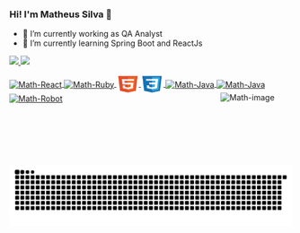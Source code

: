 ### Hi! I'm Matheus Silva 👋

- 🔭 I’m currently working as QA Analyst 
- 🌱 I’m currently learning Spring Boot and ReactJs

<div>
  <a href="https://github.com/MatheusDsouza">
  <img height="180em" src="https://github-readme-stats.vercel.app/api?username=MatheusDsouza&show_icons=true&theme=dark&include_all_commits=true&count_private=true"/>
  <img height="180em" src="https://github-readme-stats.vercel.app/api/top-langs/?username=MatheusDsouza&layout=compact&langs_count=7&theme=dark"/>
</div>
  
<div style="display: inline_block"><br>
  <img align="center" alt="Math-React" height="30" width="40" src="https://cdn.jsdelivr.net/gh/devicons/devicon/icons/react/react-original.svg">
  <img align="center" alt="Math-Ruby" height="30" width="40" src="https://cdn.jsdelivr.net/gh/devicons/devicon/icons/ruby/ruby-plain.svg">
  <img align="center" alt="Math-HTML" height="30" width="40" src="https://raw.githubusercontent.com/devicons/devicon/master/icons/html5/html5-original.svg">
  <img align="center" alt="Math-CSS" height="30" width="40" src="https://raw.githubusercontent.com/devicons/devicon/master/icons/css3/css3-original.svg">
  <img align="center" alt="Math-Java" height="30" width="40" src="https://cdn.jsdelivr.net/gh/devicons/devicon/icons/java/java-plain.svg">
  <img align="center" alt="Math-Java" height="30" width="40" src="https://www.mailslurp.com/assets/brands/capybara.png">
  <img align="center" alt="Math-Robot" height="30" width="30" src="https://techvoices.org/img/2020/RoboCon.png">
  <img align="right" alt="Math-image" height="128" width="128" src="https://media.discordapp.net/attachments/638501723341848637/870769817102192701/download20210705173632.gif">
</div>
 
   ##  
  
 ![Snake animation](https://github.com/MatheusDsouza/MatheusDsouza/blob/output/github-contribution-grid-snake.svg)
